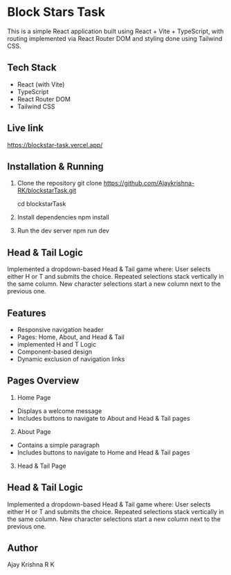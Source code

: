 # Block Stars Task
  This is a simple React application built using React + Vite + TypeScript, with routing implemented via React Router DOM and styling   done using Tailwind CSS.

## Tech Stack
  - React (with Vite)
  - TypeScript
  - React Router DOM
  - Tailwind CSS
    
## Live link   
   https://blockstar-task.vercel.app/
   
## Installation & Running
1. Clone the repository
   git clone https://github.com/Ajaykrishna-RK/blockstarTask.git

   cd blockstarTask

3. Install dependencies
   npm install

4. Run the dev server
   npm run dev
   
## Head & Tail Logic
  Implemented a dropdown-based Head & Tail game where: 
  User selects either H or T and submits the choice.
  Repeated selections stack vertically in the same column.
  New character selections start a new column next to the previous one.
  
## Features
  - Responsive navigation header
  - Pages: Home, About, and Head & Tail
  - implemented H and T Logic
  - Component-based design
  - Dynamic exclusion of navigation links

## Pages Overview
1. Home Page
  - Displays a welcome message
  - Includes buttons to navigate to About and Head & Tail pages

2. About Page
  - Contains a simple paragraph
  - Includes buttons to navigate to Home and Head & Tail pages

3. Head & Tail Page
  ## Head & Tail Logic
  Implemented a dropdown-based Head & Tail game where: 
  User selects either H or T and submits the choice.
  Repeated selections stack vertically in the same column.
  New character selections start a new column next to the previous one.

## Author
  Ajay Krishna R K
  

